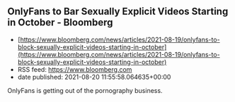 ## OnlyFans to Bar Sexually Explicit Videos Starting in October - Bloomberg
 - [https://www.bloomberg.com/news/articles/2021-08-19/onlyfans-to-block-sexually-explicit-videos-starting-in-october](https://www.bloomberg.com/news/articles/2021-08-19/onlyfans-to-block-sexually-explicit-videos-starting-in-october)
 - RSS feed: https://www.bloomberg.com
 - date published: 2021-08-20 11:55:58.064635+00:00

OnlyFans is getting out of the pornography business.


